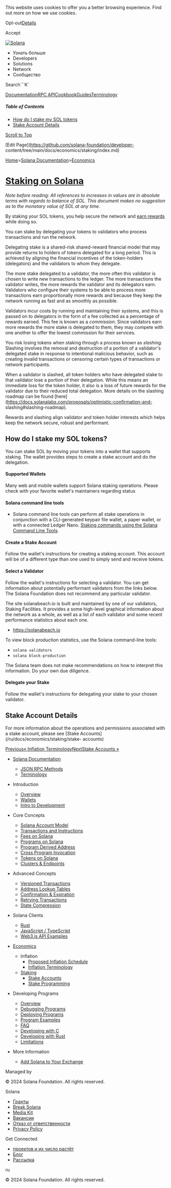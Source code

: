 This website uses cookies to offer you a better browsing experience. Find out
more on how we use cookies.

Opt-out[Details](/ru/privacy-policy#collection-of-information)

Accept

[![Solana](/_next/static/media/logotype-dark.f79d530d.svg)](/ru)

  * Узнать больше
  * Developers
  * Solutions
  * Network
  * Сообщество

Search```K`

[Documentation](/ru/docs)[RPC
API](/ru/docs/rpc)[Cookbook](/ru/developers/cookbook)[Guides](/ru/developers/guides)[Terminology](/ru/docs/terminology)

##### Table of Contents

  * [How do I stake my SOL tokens](/ru/docs/economics/staking#how-do-i-stake-my-sol-tokens)
  * [Stake Account Details](/ru/docs/economics/staking#stake-account-details)

[Scroll to Top](/ru/docs/economics/staking#)

[Edit Page](https://github.com/solana-foundation/developer-
content/tree/main/docs/economics/staking/index.md)

[Home](/ru)>[Solana Documentation](/ru/docs)>[Economics](/ru/docs/economics)

# [Staking on Solana](/ru/docs/economics/staking)

 _Note before reading: All references to increases in values are in absolute
terms with regards to balance of SOL. This document makes no suggestion as to
the monetary value of SOL at any time._

By staking your SOL tokens, you help secure the network and [earn
rewards](https://docs.solanalabs.com/implemented-proposals/staking-rewards)
while doing so.

You can stake by delegating your tokens to validators who process transactions
and run the network.

Delegating stake is a shared-risk shared-reward financial model that may
provide returns to holders of tokens delegated for a long period. This is
achieved by aligning the financial incentives of the token-holders
(delegators) and the validators to whom they delegate.

The more stake delegated to a validator, the more often this validator is
chosen to write new transactions to the ledger. The more transactions the
validator writes, the more rewards the validator and its delegators earn.
Validators who configure their systems to be able to process more transactions
earn proportionally more rewards and because they keep the network running as
fast and as smoothly as possible.

Validators incur costs by running and maintaining their systems, and this is
passed on to delegators in the form of a fee collected as a percentage of
rewards earned. This fee is known as a _commission_. Since validators earn
more rewards the more stake is delegated to them, they may compete with one
another to offer the lowest commission for their services.

You risk losing tokens when staking through a process known as _slashing_.
Slashing involves the removal and destruction of a portion of a validator's
delegated stake in response to intentional malicious behavior, such as
creating invalid transactions or censoring certain types of transactions or
network participants.

When a validator is slashed, all token holders who have delegated stake to
that validator lose a portion of their delegation. While this means an
immediate loss for the token holder, it also is a loss of future rewards for
the validator due to their reduced total delegation. More details on the
slashing roadmap can be found
[here](https://docs.solanalabs.com/proposals/optimistic-confirmation-and-
slashing#slashing-roadmap).

Rewards and slashing align validator and token holder interests which helps
keep the network secure, robust and performant.

## How do I stake my SOL tokens? #

You can stake SOL by moving your tokens into a wallet that supports staking.
The wallet provides steps to create a stake account and do the delegation.

#### Supported Wallets #

Many web and mobile wallets support Solana staking operations. Please check
with your favorite wallet's maintainers regarding status

#### Solana command line tools #

  * Solana command line tools can perform all stake operations in conjunction with a CLI-generated keypair file wallet, a paper wallet, or with a connected Ledger Nano. [Staking commands using the Solana Command Line Tools](https://docs.solanalabs.com/cli/examples/delegate-stake).

#### Create a Stake Account #

Follow the wallet's instructions for creating a staking account. This account
will be of a different type than one used to simply send and receive tokens.

#### Select a Validator #

Follow the wallet's instructions for selecting a validator. You can get
information about potentially performant validators from the links below. The
Solana Foundation does not recommend any particular validator.

The site solanabeach.io is built and maintained by one of our validators,
Staking Facilities. It provides a some high-level graphical information about
the network as a whole, as well as a list of each validator and some recent
performance statistics about each one.

  * <https://solanabeach.io>

To view block production statistics, use the Solana command-line tools:

  * `solana validators`
  * `solana block-production`

The Solana team does not make recommendations on how to interpret this
information. Do your own due diligence.

#### Delegate your Stake #

Follow the wallet's instructions for delegating your stake to your chosen
validator.

## Stake Account Details #

For more information about the operations and permissions associated with a
stake account, please see [Stake Accounts](/ru/docs/economics/staking/stake-
accounts)

[Previous« Inflation
Terminology](/ru/docs/economics/inflation/terminology)[NextStake Accounts
»](/ru/docs/economics/staking/stake-accounts)

  * [Solana Documentation](/ru/docs)

    * [JSON RPC Methods](/ru/docs/rpc)
    * [Terminology](/ru/docs/terminology)
  * Introduction

    * [Overview](/ru/docs/intro/overview)
    * [Wallets](/ru/docs/intro/wallets)
    * [Intro to Development](/ru/docs/intro/dev)
  * Core Concepts

    * [Solana Account Model](/ru/docs/core/accounts)
    * [Transactions and Instructions](/ru/docs/core/transactions)
    * [Fees on Solana](/ru/docs/core/fees)
    * [Programs on Solana](/ru/docs/core/programs)
    * [Program Derived Address](/ru/docs/core/pda)
    * [Cross Program Invocation](/ru/docs/core/cpi)
    * [Tokens on Solana](/ru/docs/core/tokens)
    * [Clusters & Endpoints](/ru/docs/core/clusters)
  * Advanced Concepts

    * [Versioned Transactions](/ru/docs/advanced/versions)
    * [Address Lookup Tables](/ru/docs/advanced/lookup-tables)
    * [Confirmation & Expiration](/ru/docs/advanced/confirmation)
    * [Retrying Transactions](/ru/docs/advanced/retry)
    * [State Compression](/ru/docs/advanced/state-compression)
  * Solana Clients

    * [Rust](/ru/docs/clients/rust)
    * [JavaScript / TypeScript](/ru/docs/clients/javascript)
    * [Web3.js API Examples](/ru/docs/clients/javascript-reference)
  * [Economics](/ru/docs/economics)

    * Inflation
      * [Proposed Inflation Schedule](/ru/docs/economics/inflation/inflation-schedule)
      * [Inflation Terminology](/ru/docs/economics/inflation/terminology)
    * [Staking](/ru/docs/economics/staking)
      * [Stake Accounts](/ru/docs/economics/staking/stake-accounts)
      * [Stake Programming](/ru/docs/economics/staking/stake-programming)
  * Developing Programs

    * [Overview](/ru/docs/programs/overview)
    * [Debugging Programs](/ru/docs/programs/debugging)
    * [Deploying Programs](/ru/docs/programs/deploying)
    * [Program Examples](/ru/docs/programs/examples)
    * [FAQ](/ru/docs/programs/faq)
    * [Developing with C](/ru/docs/programs/lang-c)
    * [Developing with Rust](/ru/docs/programs/lang-rust)
    * [Limitations](/ru/docs/programs/limitations)
  * More Information

    * [Add Solana to Your Exchange](/ru/docs/more/exchange)

Managed by

[](/ru)

[](/youtube)[](/twitter)[](/discord)[](/reddit)[](/github)[](/telegram)

© 2024 Solana Foundation. All rights reserved.

Solana

  * [Гранты](https://solana.org/grants)
  * [Break Solana](https://break.solana.com/)
  * [Media Kit](/ru/branding)
  * [Вакансии](https://jobs.solana.com/)
  * [Отказ от ответственности](/ru/tos)
  * [Privacy Policy](/ru/privacy-policy)

Get Connected

  * [проектов и их число растёт](/ru/ecosystem)
  * [Блог](/ru/news)
  * [Рассылка](/ru/newsletter)

ru

© 2024 Solana Foundation. All rights reserved.

